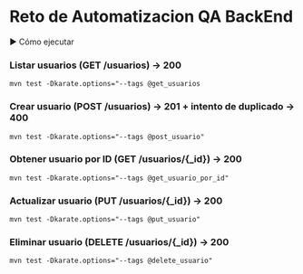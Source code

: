# Reto de Automatizacion QA BackEnd

▶️ Cómo ejecutar

### Listar usuarios (GET /usuarios) → 200
```
mvn test -Dkarate.options="--tags @get_usuarios
```

### Crear usuario (POST /usuarios) → 201 + intento de duplicado → 400
```
mvn test -Dkarate.options="--tags @post_usuario"
```

### Obtener usuario por ID (GET /usuarios/{_id}) → 200
```
mvn test -Dkarate.options="--tags @get_usuario_por_id"
```

### Actualizar usuario (PUT /usuarios/{_id}) → 200
```
mvn test -Dkarate.options="--tags @put_usuario"
```

### Eliminar usuario (DELETE /usuarios/{_id}) → 200
```
mvn test -Dkarate.options="--tags @delete_usuario"
```

